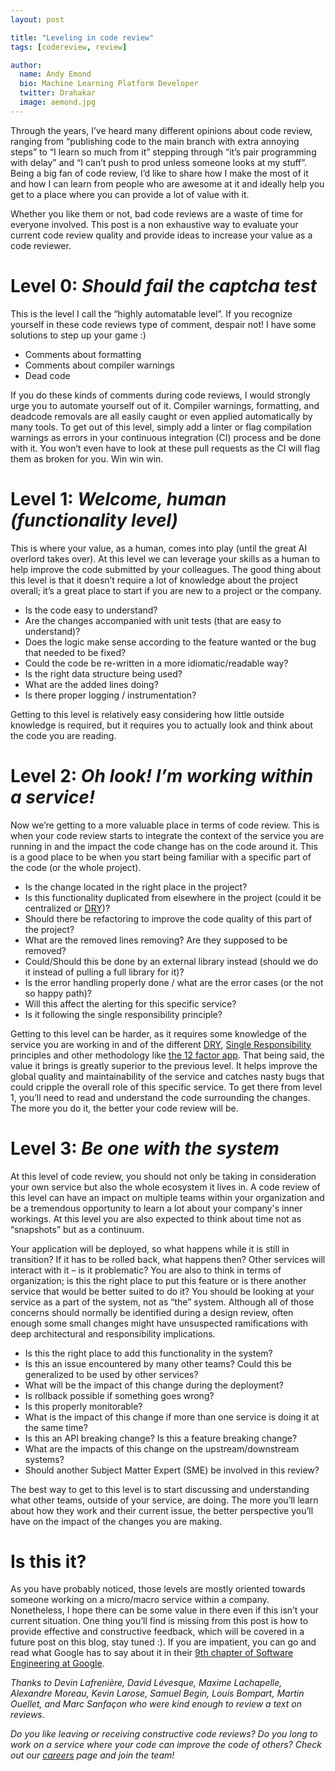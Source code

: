 ```yaml
---
layout: post

title: "Leveling in code review"
tags: [codereview, review]

author:
  name: Andy Emond
  bio: Machine Learning Platform Developer
  twitter: Drahakar
  image: aemond.jpg
---
```


Through the years, I’ve heard many different opinions about code review, ranging from “publishing code to the main branch with extra annoying steps” to “I learn so much from it” stepping through “it’s pair programming with delay” and “I can’t push to prod unless someone looks at my stuff”. Being a big fan of code review, I’d like to share how I make the most of it and how I can learn from people who are awesome at it and ideally help you get to a place where you can provide a lot of value with it.
<!-- more -->

Whether you like them or not, bad code reviews are a waste of time for everyone involved. This post is a non exhaustive way to evaluate your current code review quality and provide ideas to increase your value as a code reviewer.

# Level 0: _Should fail the captcha test_

This is the level I call the “highly automatable level”. If you recognize yourself in these code reviews type of comment, despair not! I have some solutions to step up your game :) 

- Comments about formatting
- Comments about compiler warnings
- Dead code

If you do these kinds of comments during code reviews, I would strongly urge you to automate yourself out of it. Compiler warnings, formatting, and deadcode removals are all easily caught or even applied automatically by many tools. To get out of this level, simply add a linter or flag compilation warnings as errors in your continuous integration (CI) process and be done with it. You won’t even have to look at these pull requests as the CI will flag them as broken for you. Win win win.


# Level 1: _Welcome, human (functionality level)_

This is where your value, as a human, comes into play (until the great AI overlord takes over). At this level we can leverage your skills as a human to help improve the code submitted by your colleagues. The good thing about this level is that it doesn’t require a lot of knowledge about the project overall; it’s a great place to start if you are new to a project or the company.

- Is the code easy to understand?
- Are the changes accompanied with unit tests (that are easy to understand)?
- Does the logic make sense according to the feature wanted or the bug that needed to be fixed?
- Could the code be re-written in a more idiomatic/readable way?
- Is the right data structure being used?
- What are the added lines doing? 
- Is there proper logging / instrumentation?

Getting to this level is relatively easy considering how little outside knowledge is required, but it requires you to actually look and think about the code you are reading.


# Level 2: _Oh look! I’m working within a service!_

Now we’re getting to a more valuable place in terms of code review. This is when your code review starts to integrate the context of the service you are running in and the impact the code change has on the code around it. This is a good place to be when you start being familiar with a specific part of the code (or the whole project).

- Is the change located in the right place in the project?
- Is this functionality duplicated from elsewhere in the project (could it be centralized or [DRY](https://en.wikipedia.org/wiki/Don%27t_repeat_yourself))?
- Should there be refactoring to improve the code quality of this part of the project?
- What are the removed lines removing? Are they supposed to be removed?
- Could/Should this be done by an external library instead (should we do it instead of pulling a full library for it)?
- Is the error handling properly done / what are the error cases (or the not so happy path)?
- Will this affect the alerting for this specific service?
- Is it following the single responsibility principle?

Getting to this level can be harder, as it requires some knowledge of the service you are working in and of the different [DRY](https://en.wikipedia.org/wiki/Don%27t_repeat_yourself), [Single Responsibility](https://en.wikipedia.org/wiki/Single-responsibility_principle) principles and other methodology like [the 12 factor app](https://12factor.net/). That being said, the value it brings is greatly superior to the previous level. It helps improve the global quality and maintainability of the service and catches nasty bugs that could cripple the overall role of this specific service. To get there from level 1, you’ll need to read and understand the code surrounding the changes. The more you do it, the better your code review will be.


# Level 3: _Be one with the system_

At this level of code review, you should not only be taking in consideration your own service but also the whole ecosystem it lives in. A code review of this level can have an impact on multiple teams within your organization and be a tremendous opportunity to learn a lot about your company's inner workings. At this level you are also expected to think about time not as “snapshots” but as a continuum.

Your application will be deployed, so what happens while it is still in transition? If it has to be rolled back, what happens then? Other services will interact with it – is it problematic? You are also to think in terms of organization; is this the right place to put this feature or is there another service that would be better suited to do it? You should be looking at your service as a part of the system, not as “the” system. Although all of those concerns should normally be identified during a design review, often enough some small changes might have unsuspected ramifications with deep architectural and responsibility implications. 

- Is this the right place to add this functionality in the system?
- Is this an issue encountered by many other teams? Could this be generalized to be used by other services?
- What will be the impact of this change during the deployment?
- Is rollback possible if something goes wrong?
- Is this properly monitorable?
- What is the impact of this change if more than one service is doing it at the same time?
- Is this an API breaking change? Is this a feature breaking change?
- What are the impacts of this change on the upstream/downstream systems?
- Should another Subject Matter Expert (SME) be involved in this review?

The best way to get to this level is to start discussing and understanding what other teams, outside of your service, are doing. The more you’ll learn about how they work and their current issue, the better perspective you’ll have on the impact of the changes you are making.


# Is this it?

As you have probably noticed, those levels are mostly oriented towards someone working on a micro/macro service within a company. Nonetheless, I hope there can be some value in there even if this isn’t your current situation. One thing you’ll find is missing from this post is how to provide effective and constructive feedback, which will be covered in a future post on this blog, stay tuned :). If you are impatient, you can go and read what Google has to say about it in their [9th chapter of Software Engineering at Google](https://abseil.io/resources/swe-book/html/ch09.html).

_Thanks to Devin Lafrenière, David Lévesque, Maxime Lachapelle, Alexandre Moreau, Kevin Larose, Samuel Begin, Louis Bompart, Martin Ouellet, and Marc Sanfaçon who were kind enough to review a text on reviews._

_Do you like leaving or receiving constructive code reviews? Do you long to work on a service where your code can improve the code of others? Check out our [careers](https://www.coveo.com/en/company/careers/open-positions?utm_source=tech-blog&utm_medium=blog-post&utm_campaign=organic#t=career-search&numberOfResults=9) page and join the team!_